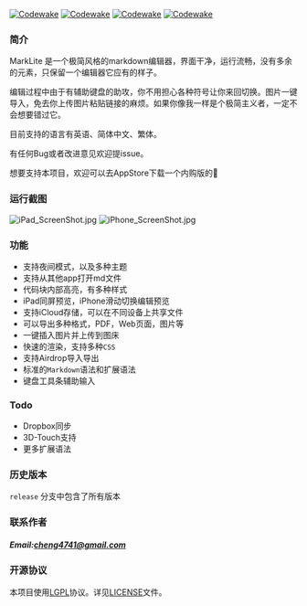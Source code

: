 
[![Codewake](https://img.shields.io/badge/build-success-brightgreen.svg)]()
[![Codewake](https://img.shields.io/badge/release-v.42-brightgreen.svg)]()
[![Codewake](https://img.shields.io/badge/license-MIT-green.svg)]()
[![Codewake](https://img.shields.io/badge/SayThanks.io-%E2%98%BC-1EAEDB.svg)](https://saythanks.io/inbox)

### 简介

MarkLite 是一个极简风格的markdown编辑器，界面干净，运行流畅，没有多余的元素，只保留一个编辑器它应有的样子。

编辑过程中由于有辅助键盘的助攻，你不用担心各种符号让你来回切换。图片一键导入，免去你上传图片粘贴链接的麻烦。如果你像我一样是个极简主义者，一定不会想要错过它。

目前支持的语言有英语、简体中文、繁体。

有任何Bug或者改进意见欢迎提issue。

想要支持本项目，欢迎可以去AppStore下载一个内购版的👏

### 运行截图
![iPad_ScreenShot.jpg](https://i.loli.net/2017/08/25/599fe7b70664b.jpg)
![iPhone_ScreenShot.jpg](https://i.loli.net/2017/08/25/599fe7b70dff6.jpg)

### 功能

* 支持夜间模式，以及多种主题
* 支持从其他app打开md文件
* 代码块内部高亮，有多种样式
* iPad同屏预览，iPhone滑动切换编辑预览
* 支持iCloud存储，可以在不同设备上共享文件
* 可以导出多种格式，PDF，Web页面，图片等
* 一键插入图片并上传到图床
* 快速的渲染，支持多种`CSS`
* 支持Airdrop导入导出
* 标准的`Markdown`语法和扩展语法
* 键盘工具条辅助输入

### Todo

+ Dropbox同步
+ 3D-Touch支持
+ 更多扩展语法

### 历史版本
`release` 分支中包含了所有版本

### 联系作者
##### Email:[cheng4741@gmail.com](mailto:cheng4741@gmail.com)

### 开源协议

本项目使用[LGPL](https://www.gnu.org/licenses/lgpl-3.0.html)协议。详见[LICENSE](LICENSE)文件。